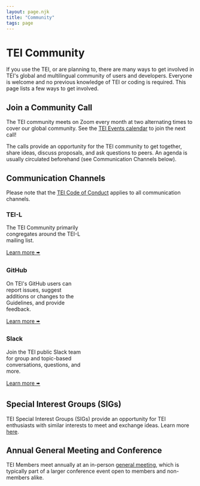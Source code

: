 ```yaml
---
layout: page.njk
title: "Community"
tags: page
---
```


# TEI Community

If you use the TEI, or are planning to, there are many ways to get involved in TEI's global and multilingual community of users and developers. Everyone is welcome and no previous knowledge of TEI or coding is required. This page lists a few ways to get involved.

## Join a Community Call

The TEI community meets on Zoom every month at two alternating times to cover our global community. See the [TEI Events calendar](https://members.tei-c.org/Events?EventViewMode=1&EventListViewMode=2) to join the next call! 

The calls provide an opportunity for the TEI community to get together, share ideas, discuss proposals, and ask questions to peers. An agenda is usually circulated beforehand (see Communication Channels below).

## Communication Channels

Please note that the [TEI Code of Conduct](http://localhost:8080/about/code-of-conduct/) applies to all communication channels.

<div class="row justify-content-center my-5">
	<div class="col-md-4 p-4 border rounded m-4" style="width: 15em">
		<h3>TEI-L</h3>
		<p>The TEI Community primarily congregates around the TEI-L mailing list.</p>
		<a href="/Support/" title="TEI-L">Learn more 🢚</a>
	</div>
	<div class="col-md-4 p-4 border rounded m-4" style="width: 15em">
		<h3>GitHub</h3>
		<p>On TEI's GitHub users can report issues, suggest additions or changes to the Guidelines, and provide feedback.</p>
		<a href="https://github.com/teic" title="GitHub Organization">Learn more 🢚</a>
	</div>
	<div class="col-md-4 p-4 border rounded m-4" style="width: 15em">
		<h3>Slack</h3>
		<p>Join the TEI public Slack team for group and topic-based conversations, questions, and more.</p>
		<a href="https://docs.google.com/forms/d/e/1FAIpQLSea-bODBGKqVAHvU7bwNMcVLRRy6XjQNkrPlBbab6XIIocjSQ/viewform" title="Sign up to Slack">Learn more 🢚</a>
	</div>
</div>

## Special Interest Groups (SIGs)

TEI Special Interest Groups (SIGs) provide an opportunity for TEI enthusiasts with similar interests to meet and exchange ideas. Learn more [here](/activities/sig/ " SIGs").

## Annual General Meeting and Conference

TEI Members meet annually at an in-person [general meeting](https://members.tei-c.org/Events/meetings), which is typically part of a larger conference event open to members and non-members alike.